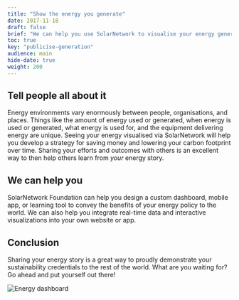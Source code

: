 ```yaml
---
title: "Show the energy you generate"
date: 2017-11-18
draft: false
brief: "We can help you use SolarNetwork to visualise your energy generation and all the other good work your system supports."
toc: true
key: "publicise-generation"
audience: main
hide-date: true
weight: 200
---
```

## Tell people all about it

Energy environments vary enormously between people, organisations, and places. Things like the
amount of energy used or generated, when energy is used or generated, what energy is used for, and
the equipment delivering energy are unique.  Seeing your energy visualised via SolarNetwork will
help you develop a strategy for saving money and lowering your carbon footprint over time. Sharing
your efforts and outcomes with others is an excellent way to then help others learn from _your_
energy story.

## We can help you

SolarNetwork Foundation can help you design a custom dashboard, mobile app, or learning tool to
convey the benefits of your energy policy to the world. We can also help you integrate real-time
data and interactive visualizations into your own website or app.

## Conclusion

Sharing your energy story is a great way to proudly demonstrate your sustainability credentials to
the rest of the world. What are you waiting for? Go ahead and put yourself out there!

![Energy dashboard](/img/services/dashboard-energy-1024x526.png)
